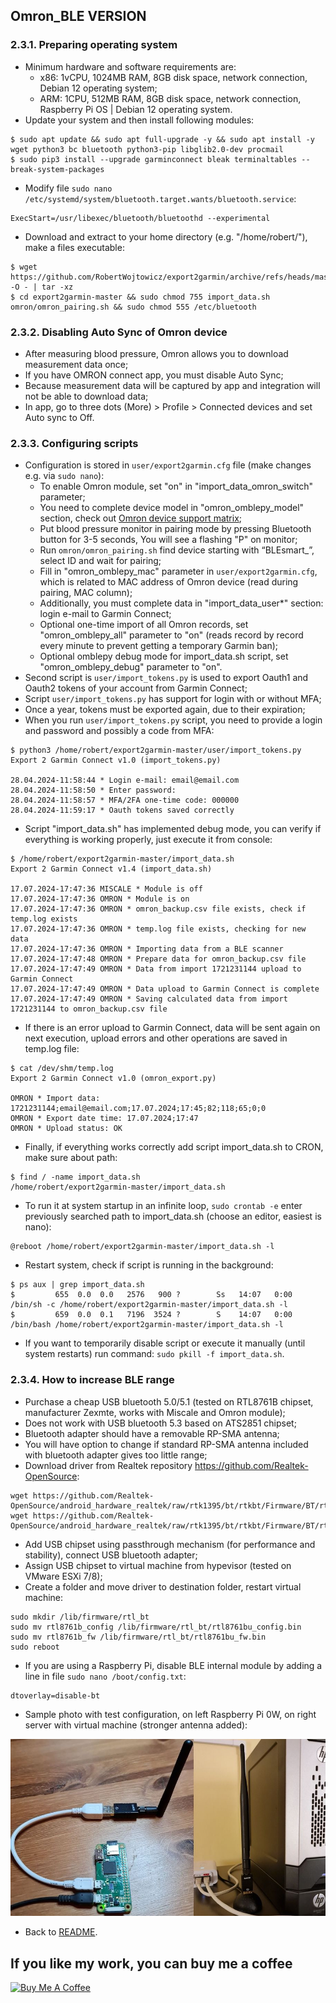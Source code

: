 ## Omron_BLE VERSION

### 2.3.1. Preparing operating system
- Minimum hardware and software requirements are:
  - x86: 1vCPU, 1024MB RAM, 8GB disk space, network connection, Debian 12 operating system;
  - ARM: 1CPU, 512MB RAM, 8GB disk space, network connection, Raspberry Pi OS | Debian 12 operating system.
- Update your system and then install following modules:
```
$ sudo apt update && sudo apt full-upgrade -y && sudo apt install -y wget python3 bc bluetooth python3-pip libglib2.0-dev procmail
$ sudo pip3 install --upgrade garminconnect bleak terminaltables --break-system-packages
```
- Modify file `sudo nano /etc/systemd/system/bluetooth.target.wants/bluetooth.service`:
```
ExecStart=/usr/libexec/bluetooth/bluetoothd --experimental
```
- Download and extract to your home directory (e.g. "/home/robert/"), make a files executable:
```
$ wget https://github.com/RobertWojtowicz/export2garmin/archive/refs/heads/master.tar.gz -O - | tar -xz
$ cd export2garmin-master && sudo chmod 755 import_data.sh omron/omron_pairing.sh && sudo chmod 555 /etc/bluetooth
```
### 2.3.2. Disabling Auto Sync of Omron device
- After measuring blood pressure, Omron allows you to download measurement data once;
- If you have OMRON connect app, you must disable Auto Sync;
- Because measurement data will be captured by app and integration will not be able to download data;
- In app, go to three dots (More) > Profile > Connected devices and set Auto sync to Off.

### 2.3.3. Configuring scripts
- Configuration is stored in `user/export2garmin.cfg` file (make changes e.g. via `sudo nano`):
  - To enable Omron module, set "on" in "import_data_omron_switch" parameter;
  - You need to complete device model in "omron_omblepy_model" section, check out [Omron device support matrix](https://github.com/userx14/omblepy?tab=readme-ov-file#omron-device-support-matrix);
  - Put blood pressure monitor in pairing mode by pressing Bluetooth button for 3-5 seconds, You will see a flashing "P" on monitor;
  - Run `omron/omron_pairing.sh` find device starting with “BLEsmart_”, select ID and wait for pairing;
  - Fill in "omron_omblepy_mac" parameter in `user/export2garmin.cfg`, which is related to MAC address of Omron device (read during pairing, MAC column);
  - Additionally, you must complete data in "import_data_user*" section: login e-mail to Garmin Connect;
  - Optional one-time import of all Omron records, set "omron_omblepy_all" parameter to "on" (reads record by record every minute to prevent getting a temporary Garmin ban);
  - Optional omblepy debug mode for import_data.sh script, set "omron_omblepy_debug" parameter to "on".
- Second script is `user/import_tokens.py` is used to export Oauth1 and Oauth2 tokens of your account from Garmin Connect;
- Script `user/import_tokens.py` has support for login with or without MFA;
- Once a year, tokens must be exported again, due to their expiration;
- When you run `user/import_tokens.py` script, you need to provide a login and password and possibly a code from MFA:
```
$ python3 /home/robert/export2garmin-master/user/import_tokens.py
Export 2 Garmin Connect v1.0 (import_tokens.py)

28.04.2024-11:58:44 * Login e-mail: email@email.com
28.04.2024-11:58:50 * Enter password:
28.04.2024-11:58:57 * MFA/2FA one-time code: 000000
28.04.2024-11:59:17 * Oauth tokens saved correctly
```
- Script "import_data.sh" has implemented debug mode, you can verify if everything is working properly, just execute it from console:
```
$ /home/robert/export2garmin-master/import_data.sh
Export 2 Garmin Connect v1.4 (import_data.sh)

17.07.2024-17:47:36 MISCALE * Module is off
17.07.2024-17:47:36 OMRON * Module is on
17.07.2024-17:47:36 OMRON * omron_backup.csv file exists, check if temp.log exists
17.07.2024-17:47:36 OMRON * temp.log file exists, checking for new data
17.07.2024-17:47:36 OMRON * Importing data from a BLE scanner
17.07.2024-17:47:48 OMRON * Prepare data for omron_backup.csv file
17.07.2024-17:47:49 OMRON * Data from import 1721231144 upload to Garmin Connect
17.07.2024-17:47:49 OMRON * Data upload to Garmin Connect is complete
17.07.2024-17:47:49 OMRON * Saving calculated data from import 1721231144 to omron_backup.csv file
```
- If there is an error upload to Garmin Connect, data will be sent again on next execution, upload errors and other operations are saved in temp.log file:
```
$ cat /dev/shm/temp.log
Export 2 Garmin Connect v1.0 (omron_export.py)

OMRON * Import data: 1721231144;email@email.com;17.07.2024;17:45;82;118;65;0;0
OMRON * Export date time: 17.07.2024;17:47
OMRON * Upload status: OK
```
- Finally, if everything works correctly add script import_data.sh to CRON, make sure about path:
```
$ find / -name import_data.sh
/home/robert/export2garmin-master/import_data.sh
```
- To run it at system startup in an infinite loop, `sudo crontab -e` enter previously searched path to import_data.sh (choose an editor, easiest is nano):
```
@reboot /home/robert/export2garmin-master/import_data.sh -l
```
- Restart system, check if script is running in the background:
```
$ ps aux | grep import_data.sh
$         655  0.0  0.0   2576   900 ?        Ss   14:07   0:00 /bin/sh -c /home/robert/export2garmin-master/import_data.sh -l
$         659  0.0  0.1   7196  3524 ?        S    14:07   0:00 /bin/bash /home/robert/export2garmin-master/import_data.sh -l
```
- If you want to temporarily disable script or execute it manually (until system restarts) run command: `sudo pkill -f import_data.sh`.

### 2.3.4. How to increase BLE range
- Purchase a cheap USB bluetooth 5.0/5.1 (tested on RTL8761B chipset, manufacturer Zexmte, works with Miscale and Omron module);
- Does not work with USB bluetooth 5.3 based on ATS2851 chipset;
- Bluetooth adapter should have a removable RP-SMA antenna;
- You will have option to change if standard RP-SMA antenna included with bluetooth adapter gives too little range;
- Download driver from Realtek repository https://github.com/Realtek-OpenSource:
```
wget https://github.com/Realtek-OpenSource/android_hardware_realtek/raw/rtk1395/bt/rtkbt/Firmware/BT/rtl8761b_fw
wget https://github.com/Realtek-OpenSource/android_hardware_realtek/raw/rtk1395/bt/rtkbt/Firmware/BT/rtl8761b_config
```
- Add USB chipset using passthrough mechanism (for performance and stability), connect USB bluetooth adapter;
- Assign USB chipset to virtual machine from hypevisor (tested on VMware ESXi 7/8);
- Create a folder and move driver to destination folder, restart virtual machine:
```
sudo mkdir /lib/firmware/rtl_bt
sudo mv rtl8761b_config /lib/firmware/rtl_bt/rtl8761bu_config.bin
sudo mv rtl8761b_fw /lib/firmware/rtl_bt/rtl8761bu_fw.bin
sudo reboot
```
- If you are using a Raspberry Pi, disable BLE internal module by adding a line in file `sudo nano /boot/config.txt`:
```
dtoverlay=disable-bt
```
- Sample photo with test configuration, on left Raspberry Pi 0W, on right server with virtual machine (stronger antenna added):

![alt text](https://github.com/RobertWojtowicz/export2garmin/blob/master/manuals/usb.jpg)
- Back to [README](https://github.com/RobertWojtowicz/export2garmin/blob/master/README.md).

## If you like my work, you can buy me a coffee
<a href="https://www.buymeacoffee.com/RobertWojtowicz" target="_blank"><img src="https://cdn.buymeacoffee.com/buttons/default-orange.png" alt="Buy Me A Coffee" height="41" width="174"></a>